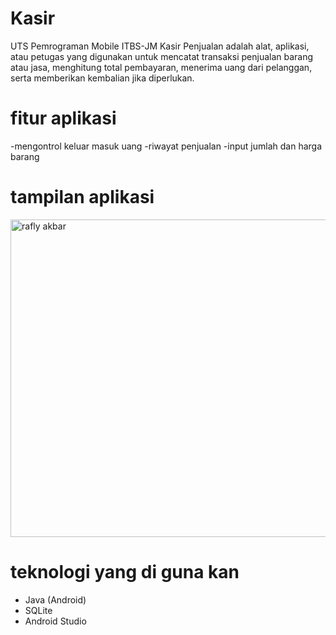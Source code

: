 # Kasir
UTS Pemrograman Mobile ITBS-JM Kasir Penjualan  adalah alat, aplikasi, atau petugas yang digunakan untuk mencatat transaksi penjualan barang atau jasa, menghitung total pembayaran, menerima uang dari pelanggan, serta memberikan kembalian jika diperlukan.

# fitur aplikasi
-mengontrol keluar masuk uang
-riwayat penjualan
-input jumlah dan harga barang

 # tampilan aplikasi
 
<img width="508" alt="rafly akbar" src="https://github.com/user-attachments/assets/05661a2a-d5a4-427f-bdb8-4fe2eead8bd5" />

# teknologi yang di guna kan
- Java (Android)
- SQLite
- Android Studio
